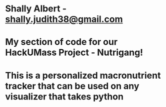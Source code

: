 # Shally Albert - shally.judith38@gmail.com
# My section of code for our HackUMass Project - Nutrigang!
# This is a personalized macronutrient tracker that can be used on any visualizer that takes python
